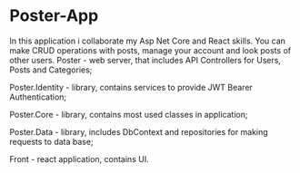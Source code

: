 # Poster-App
In this application i collaborate my Asp Net Core and React skills.
You can make CRUD operations with posts, manage your account
and look posts of other users.
Poster - web server, that includes API Controllers for Users, Posts and Categories;

Poster.Identity - library, contains services to provide JWT Bearer Authentication;

Poster.Core - library, contains most used classes in application;

Poster.Data - library, includes DbContext and repositories for making requests to data base;

Front - react application, contains UI.



